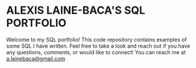 # ALEXIS LAINE-BACA'S SQL PORTFOLIO
Welcome to my SQL portfolio! This code repository contains examples of some SQL I have written. Feel free to take a look and reach out if you have any questions, comments, or would like to connect!
You can reach me at
a.lainebaca@gmail.com 
